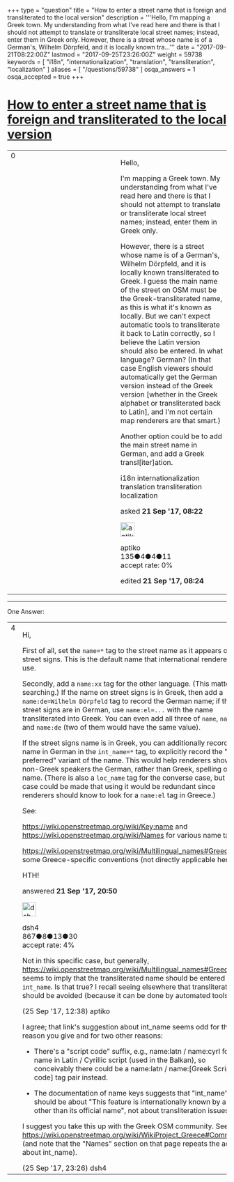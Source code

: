 +++
type = "question"
title = "How to enter a street name that is foreign and transliterated to the local version"
description = '''Hello, I&#x27;m mapping a Greek town. My understanding from what I&#x27;ve read here and there is that I should not attempt to translate or transliterate local street names; instead, enter them in Greek only. However, there is a street whose name is of a German&#x27;s, Wilhelm Dörpfeld, and it is locally known tra...'''
date = "2017-09-21T08:22:00Z"
lastmod = "2017-09-25T23:26:00Z"
weight = 59738
keywords = [ "i18n", "internationalization", "translation", "transliteration", "localization" ]
aliases = [ "/questions/59738" ]
osqa_answers = 1
osqa_accepted = true
+++

<div class="headNormal">

# [How to enter a street name that is foreign and transliterated to the local version](/questions/59738/how-to-enter-a-street-name-that-is-foreign-and-transliterated-to-the-local-version)

</div>

<div id="main-body">

<div id="askform">

<table id="question-table" style="width:100%;">
<colgroup>
<col style="width: 50%" />
<col style="width: 50%" />
</colgroup>
<tbody>
<tr>
<td style="width: 30px; vertical-align: top"><div class="vote-buttons">
<span id="post-59738-upvote" class="ajax-command post-vote up" rel="nofollow" title="I like this post (click again to cancel)"> </span>
<div id="post-59738-score" class="post-score" title="current number of votes">
0
</div>
<span id="post-59738-downvote" class="ajax-command post-vote down" rel="nofollow" title="I dont like this post (click again to cancel)"> </span> <span id="favorite-mark" class="ajax-command favorite-mark" rel="nofollow" title="mark/unmark this question as favorite (click again to cancel)"> </span>
<div id="favorite-count" class="favorite-count">
&#10;</div>
</div></td>
<td><div id="item-right">
<div class="question-body">
<p>Hello,</p>
<p>I'm mapping a Greek town. My understanding from what I've read here and there is that I should not attempt to translate or transliterate local street names; instead, enter them in Greek only.</p>
<p>However, there is a street whose name is of a German's, Wilhelm Dörpfeld, and it is locally known transliterated to Greek. I guess the main name of the street on OSM must be the Greek-transliterated name, as this is what it's known as locally. But we can't expect automatic tools to transliterate it back to Latin correctly, so I believe the Latin version should also be entered. In what language? German? (In that case English viewers should automatically get the German version instead of the Greek version [whether in the Greek alphabet or transliterated back to Latin], and I'm not certain map renderers are that smart.)</p>
<p>Another option could be to add the main street name in German, and add a Greek transl[iter]ation.</p>
</div>
<div id="question-tags" class="tags-container tags">
<span class="post-tag tag-link-i18n" rel="tag" title="see questions tagged &#39;i18n&#39;">i18n</span> <span class="post-tag tag-link-internationalization" rel="tag" title="see questions tagged &#39;internationalization&#39;">internationalization</span> <span class="post-tag tag-link-translation" rel="tag" title="see questions tagged &#39;translation&#39;">translation</span> <span class="post-tag tag-link-transliteration" rel="tag" title="see questions tagged &#39;transliteration&#39;">transliteration</span> <span class="post-tag tag-link-localization" rel="tag" title="see questions tagged &#39;localization&#39;">localization</span>
</div>
<div id="question-controls" class="post-controls">
&#10;</div>
<div class="post-update-info-container">
<div class="post-update-info post-update-info-user">
<p>asked <strong>21 Sep '17, 08:22</strong></p>
<img src="https://secure.gravatar.com/avatar/39d2ea0a36d1740e5f544076955a4b30?s=32&amp;d=identicon&amp;r=g" class="gravatar" width="32" height="32" alt="aptiko&#39;s gravatar image" />
<p><span>aptiko</span><br />
<span class="score" title="135 reputation points">135</span><span title="4 badges"><span class="badge1">●</span><span class="badgecount">4</span></span><span title="4 badges"><span class="silver">●</span><span class="badgecount">4</span></span><span title="11 badges"><span class="bronze">●</span><span class="badgecount">11</span></span><br />
<span class="accept_rate" title="Rate of the user&#39;s accepted answers">accept rate:</span> <span title="aptiko has no accepted answers">0%</span></p>
</div>
<div class="post-update-info post-update-info-edited">
<p><span> edited <strong>21 Sep '17, 08:24</strong> </span></p>
</div>
</div>
<div id="comments-container-59738" class="comments-container">
&#10;</div>
<div id="comment-tools-59738" class="comment-tools">
&#10;</div>
<div class="clear">
&#10;</div>
<div id="comment-59738-form-container" class="comment-form-container">
&#10;</div>
<div class="clear">
&#10;</div>
</div></td>
</tr>
</tbody>
</table>

------------------------------------------------------------------------

<div class="tabBar">

<span id="sort-top"></span>

<div class="headQuestions">

One Answer:

</div>

</div>

<span id="59754"></span>

<div id="answer-container-59754" class="answer accepted-answer">

<table style="width:100%;">
<colgroup>
<col style="width: 50%" />
<col style="width: 50%" />
</colgroup>
<tbody>
<tr>
<td style="width: 30px; vertical-align: top"><div class="vote-buttons">
<span id="post-59754-upvote" class="ajax-command post-vote up" rel="nofollow" title="I like this post (click again to cancel)"> </span>
<div id="post-59754-score" class="post-score" title="current number of votes">
4
</div>
<span id="post-59754-downvote" class="ajax-command post-vote down" rel="nofollow" title="I dont like this post (click again to cancel)"> </span> <span class="accept-answer on" rel="nofollow" title="aptiko has selected this answer as the correct answer"> </span>
</div></td>
<td><div class="item-right">
<div class="answer-body">
<p>Hi,</p>
<p>First of all, set the <code>name=*</code> tag to the street name as it appears on street signs. This is the default name that international renderers will use.</p>
<p>Secondly, add a <code>name:xx</code> tag for the other language. (This matters for searching.) If the name on street signs is in Greek, then add a <code>name:de=Wilhelm Dörpfeld</code> tag to record the German name; if the street signs are in German, use <code>name:el=...</code> with the name transliterated into Greek. You can even add all three of <code>name</code>, <code>name:el</code>, and <code>name:de</code> (two of them would have the same value).</p>
<p>If the street signs name is in Greek, you can additionally record the name in German in the <code>int_name=*</code> tag, to explicitly record the "other preferred" variant of the name. This would help renderers show to non-Greek speakers the German, rather than Greek, spelling of the name. (There is also a <code>loc_name</code> tag for the converse case, but a case could be made that using it would be redundant since renderers should know to look for a <code>name:el</code> tag in Greece.)</p>
<p>See:</p>
<p><a href="https://wiki.openstreetmap.org/wiki/Key:name">https://wiki.openstreetmap.org/wiki/Key:name</a> and <a href="https://wiki.openstreetmap.org/wiki/Names">https://wiki.openstreetmap.org/wiki/Names</a> for various name tags</p>
<p><a href="https://wiki.openstreetmap.org/wiki/Multilingual_names#Greece">https://wiki.openstreetmap.org/wiki/Multilingual_names#Greece</a> for some Greece-specific conventions (not directly applicable here)</p>
<p>HTH!</p>
</div>
<div class="answer-controls post-controls">
&#10;</div>
<div class="post-update-info-container">
<div class="post-update-info post-update-info-user">
<p>answered <strong>21 Sep '17, 20:50</strong></p>
<img src="https://secure.gravatar.com/avatar/8440750fd002fd989ab2e6b613ca3ccb?s=32&amp;d=identicon&amp;r=g" class="gravatar" width="32" height="32" alt="dsh4&#39;s gravatar image" />
<p><span>dsh4</span><br />
<span class="score" title="867 reputation points">867</span><span title="8 badges"><span class="badge1">●</span><span class="badgecount">8</span></span><span title="13 badges"><span class="silver">●</span><span class="badgecount">13</span></span><span title="30 badges"><span class="bronze">●</span><span class="badgecount">30</span></span><br />
<span class="accept_rate" title="Rate of the user&#39;s accepted answers">accept rate:</span> <span title="dsh4 has one accepted answer">4%</span></p>
</div>
</div>
<div id="comments-container-59754" class="comments-container">
<span id="59823"></span>
<div id="comment-59823" class="comment">
<div id="post-59823-score" class="comment-score">
&#10;</div>
<div class="comment-text">
<p>Not in this specific case, but generally, <a href="https://wiki.openstreetmap.org/wiki/Multilingual_names#Greece">https://wiki.openstreetmap.org/wiki/Multilingual_names#Greece</a> seems to imply that the transliterated name should be entered in <code>int_name</code>. Is that true? I recall seeing elsewhere that transliterating should be avoided (because it can be done by automated tools).</p>
</div>
<div id="comment-59823-info" class="comment-info">
<span class="comment-age">(25 Sep '17, 12:38)</span> <span class="comment-user userinfo">aptiko</span>
</div>
</div>
<span id="59837"></span>
<div id="comment-59837" class="comment">
<div id="post-59837-score" class="comment-score">
&#10;</div>
<div class="comment-text">
<p>I agree; that link's suggestion about int_name seems odd for the reason you give and for two other reasons:</p>
<ul>
<li><p>There's a "script code" suffix, e.g., name:latn / name:cyrl for name in Latin / Cyrillic script (used in the Balkan), so conceivably there could be a name:latn / name:[Greek Script code] tag pair instead.</p></li>
<li><p>The documentation of name keys suggests that "int_name" should be about "This feature is internationally known by a name other than its official name", not about transliteration issues.</p></li>
</ul>
<p>I suggest you take this up with the Greek OSM community. See <a href="https://wiki.openstreetmap.org/wiki/WikiProject_Greece#Community">https://wiki.openstreetmap.org/wiki/WikiProject_Greece#Community</a> (and note that the "Names" section on that page repeats the advice about int_name).</p>
</div>
<div id="comment-59837-info" class="comment-info">
<span class="comment-age">(25 Sep '17, 23:26)</span> <span class="comment-user userinfo">dsh4</span>
</div>
</div>
</div>
<div id="comment-tools-59754" class="comment-tools">
&#10;</div>
<div class="clear">
&#10;</div>
<div id="comment-59754-form-container" class="comment-form-container">
&#10;</div>
<div class="clear">
&#10;</div>
</div></td>
</tr>
</tbody>
</table>

</div>

<div class="paginator-container-left">

</div>

</div>

</div>

